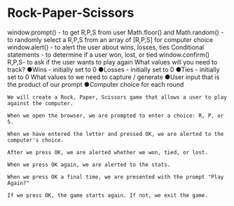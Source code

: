 # Rock-Paper-Scissors

window.prompt() - to get R,P,S from user 
Math.floor() and Math.random() - to randomly select a R,P,S from an array of [R,P,S] for computer choice
window.alert() - to alert the user about wins, losses, ties
Conditional statements - to determine if a user won, lost, or tied
window.confirm() R,P,S- to ask if the user wants to play again
What values will you need to track?
●Wins - initially set to 0
●Losses - initially set to 0
●Ties - initially set to 0
What values to we need to capture / generate
●User input that is the product of our prompt
●Computer choice for each round
```
We will create a Rock, Paper, Scissors game that allows a user to play against the computer.

When we open the browser, we are prompted to enter a choice: R, P, or S.

When we have entered the letter and pressed OK, we are alerted to the computer's choice.

After we press OK, we are alerted whether we won, tied, or lost. 

When we press OK again, we are alerted to the stats.

When we press OK a final time, we are presented with the prompt "Play Again?"

If we press OK, the game starts again. If not, we exit the game.
```